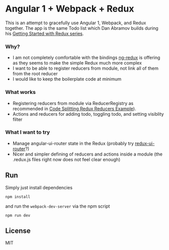 # Angular 1 + Webpack + Redux

This is an attempt to gracefully use Angular 1, Webpack, and Redux together.
The app is the same Todo list which Dan Abramov builds during his
[Getting Started with Redux series](https://egghead.io/series/getting-started-with-redux).

### Why?

* I am not completely comfortable with the bindings [ng-redux](https://github.com/angular-redux/ng-redux)
  is offering as they seems to make the simple Redux much more complex
* I want to be able to register reducers from module, not link all of them
  from the root reducer
* I would like to keep the boilerplate code at minimum

### What works

* Registering reducers from module via ReducerRegistry as recommended in [Code Splitting Redux Reducers Example](https://github.com/insin/react-examples/tree/master/code-splitting-redux-reducers)).
* Actions and reducers for adding todo, toggling todo, and setting visiblity filter

### What I want to try

* Manage angular-ui-router state in the Redux (probably try [redux-ui-router](https://github.com/neilff/redux-ui-router)?)
* Nicer and simpler defining of reducers and actions inside a module (the .redux.js
  files right now does not feel clear enough)

## Run

Simply just install dependencies

```
npm install
```

and run the `webpack-dev-server` via the npm script  

```
npm run dev
```

## License

MIT
